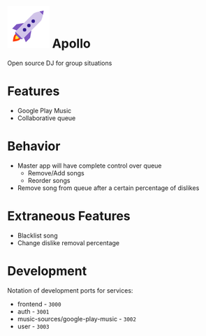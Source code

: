 # ![Apollo logo](app/frontend/html/media/apollo-logo.png) Apollo
Open source DJ for group situations

# Features
- Google Play Music
- Collaborative queue

# Behavior
- Master app will have complete control over queue
    - Remove/Add songs
    - Reorder songs
- Remove song from queue after a certain percentage of dislikes

# Extraneous Features
- Blacklist song
- Change dislike removal percentage

# Development
Notation of development ports for services:
- frontend - `3000`
- auth - `3001`
- music-sources/google-play-music - `3002`
- user - `3003`
